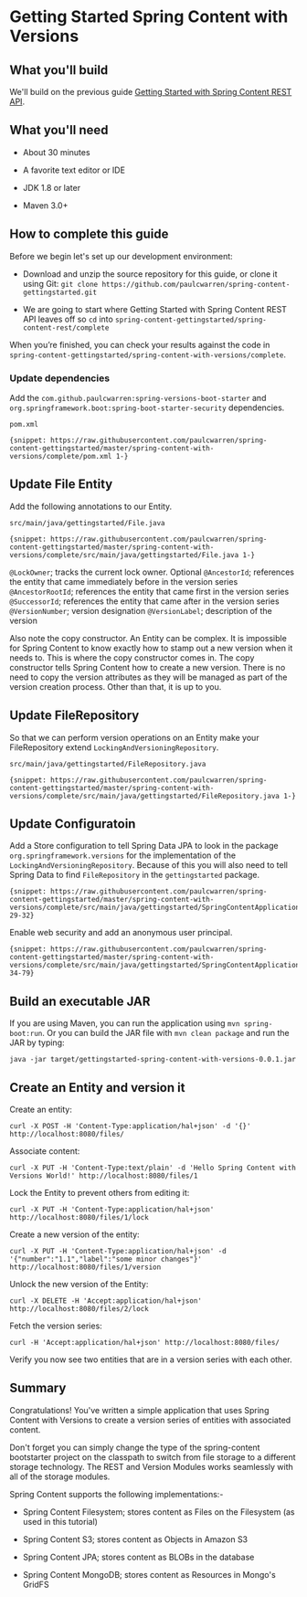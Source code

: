 # Getting Started Spring Content with Versions

## What you'll build

We'll build on the previous guide [Getting Started with Spring Content REST API](spring-content-rest-docs.md).

## What you'll need

- About 30 minutes

- A favorite text editor or IDE

- JDK 1.8 or later

- Maven 3.0+

## How to complete this guide

Before we begin let's set up our development environment:

- Download and unzip the source repository for this guide, or clone it
using Git: `git clone https://github.com/paulcwarren/spring-content-gettingstarted.git`

- We are going to start where Getting Started with Spring Content REST API leaves off so
 `cd` into `spring-content-gettingstarted/spring-content-rest/complete`

When you’re finished, you can check your results against the code in
`spring-content-gettingstarted/spring-content-with-versions/complete`.

### Update dependencies

Add the `com.github.paulcwarren:spring-versions-boot-starter` and `org.springframework.boot:spring-boot-starter-security` dependencies.

`pom.xml`

```
{snippet: https://raw.githubusercontent.com/paulcwarren/spring-content-gettingstarted/master/spring-content-with-versions/complete/pom.xml 1-}
```

## Update File Entity

Add the following annotations to our Entity.

`src/main/java/gettingstarted/File.java`

```
{snippet: https://raw.githubusercontent.com/paulcwarren/spring-content-gettingstarted/master/spring-content-with-versions/complete/src/main/java/gettingstarted/File.java 1-}
```

`@LockOwner`; tracks the current lock owner.  Optional
`@AncestorId`; references the entity that came immediately before in the version series 
`@AncestorRootId`; references the entity that came first in the version series
`@SuccessorId`; references the entity that came after in the version series 
`@VersionNumber`; version designation 
`@VersionLabel`; description of the version 

Also note the copy constructor.  An Entity can be complex.  It is impossible for Spring Content to know exactly how to stamp out a new version when it needs to.  This is where the copy constructor comes in.  The copy constructor tells Spring Content how to create a new version.   There is no need to copy the version attributes as they will be managed as part of the version creation process.  Other than that, it is up to you.

## Update FileRepository

So that we can perform version operations on an Entity make your FileRepository extend `LockingAndVersioningRepository`.  

`src/main/java/gettingstarted/FileRepository.java`

```
{snippet: https://raw.githubusercontent.com/paulcwarren/spring-content-gettingstarted/master/spring-content-with-versions/complete/src/main/java/gettingstarted/FileRepository.java 1-}
```

## Update Configuratoin

Add a Store configuration to tell Spring Data JPA to look in the package `org.springframework.versions` for the implementation of the `LockingAndVersioningRepository`.  Because of this you will also need to tell Spring Data to find `FileRepository` in the `gettingstarted` package. 

```
{snippet: https://raw.githubusercontent.com/paulcwarren/spring-content-gettingstarted/master/spring-content-with-versions/complete/src/main/java/gettingstarted/SpringContentApplication.java 29-32}
```

Enable web security and add an anonymous user principal.

```
{snippet: https://raw.githubusercontent.com/paulcwarren/spring-content-gettingstarted/master/spring-content-with-versions/complete/src/main/java/gettingstarted/SpringContentApplication.java 34-79}
```

## Build an executable JAR

If you are using Maven, you can run the application using `mvn spring-boot:run`.
Or you can build the JAR file with `mvn clean package` and run the JAR
by typing:

`java -jar target/gettingstarted-spring-content-with-versions-0.0.1.jar`

## Create an Entity and version it

Create an entity:

`curl -X POST -H 'Content-Type:application/hal+json' -d '{}' http://localhost:8080/files/`

Associate content:

`curl -X PUT -H 'Content-Type:text/plain' -d 'Hello Spring Content with Versions World!' http://localhost:8080/files/1`

Lock the Entity to prevent others from editing it:

`curl -X PUT -H 'Content-Type:application/hal+json' http://localhost:8080/files/1/lock` 

Create a new version of the entity:

`curl -X PUT -H 'Content-Type:application/hal+json' -d '{"number":"1.1","label":"some minor changes"}' http://localhost:8080/files/1/version`

Unlock the new version of the Entity: 

`curl -X DELETE -H 'Accept:application/hal+json' http://localhost:8080/files/2/lock`

Fetch the version series:

`curl -H 'Accept:application/hal+json' http://localhost:8080/files/`   
 
Verify you now see two entities that are in a version series with each other.

## Summary

Congratulations!  You've written a simple application that uses Spring
Content with Versions to create a version series of entities with associated content.

Don't forget you can simply change the type of the spring-content bootstarter
project on the classpath to switch from file storage to a different
storage technology.  The REST and Version Modules works seamlessly with all of the storage modules.

Spring Content supports the following implementations:-

- Spring Content Filesystem; stores content as Files on the Filesystem
(as used in this tutorial)

- Spring Content S3; stores content as Objects in Amazon S3

- Spring Content JPA; stores content as BLOBs in the database

- Spring Content MongoDB; stores content as Resources in Mongo's GridFS
